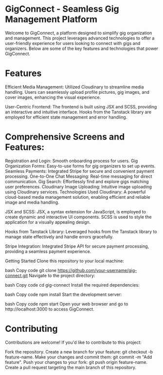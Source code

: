 # GigConnect - Seamless Gig Management Platform
Welcome to GigConnect, a platform designed to simplify gig organization and management. This project leverages advanced technologies to offer a user-friendly experience for users looking to connect with gigs and organizers. Below are some of the key features and technologies that power GigConnect.

# Features
Efficient Media Management: Utilized Cloudinary to streamline media handling. Users can seamlessly upload profile pictures, gig images, and cover images, enhancing the visual experience.

User-Centric Frontend: The frontend is built using JSX and SCSS, providing an interactive and intuitive interface. Hooks from the Tanstack library are employed for efficient state management and error handling.

# Comprehensive Screens and Features:

Registration and Login: Smooth onboarding process for users.
Gig Organization Forms: Easy-to-use forms for gig organizers to set up events.
Seamless Payments: Integrated Stripe for secure and convenient payment processing.
One-to-One Chat Messaging: Real-time messaging for direct communication.
Gig Search: Effortlessly find and explore gigs matching user preferences.
Cloudinary Image Uploading: Intuitive image uploading using Cloudinary services.
Technologies Used
Cloudinary: A powerful cloud-based media management solution, enabling efficient and reliable image and media handling.

JSX and SCSS: JSX, a syntax extension for JavaScript, is employed to create dynamic and interactive UI components. SCSS is used to style the application for a visually appealing design.

Hooks from Tanstack Library: Leveraged hooks from the Tanstack library to manage state effectively and handle errors gracefully.

Stripe Integration: Integrated Stripe API for secure payment processing, providing a seamless payment experience.

Getting Started
Clone this repository to your local machine:

bash
Copy code
git clone https://github.com/your-username/gig-connect.git
Navigate to the project directory:

bash
Copy code
cd gig-connect
Install the required dependencies:

bash
Copy code
npm install
Start the development server:

bash
Copy code
npm start
Open your web browser and go to http://localhost:3000 to access GigConnect.

# Contributing
Contributions are welcome! If you'd like to contribute to this project:

Fork the repository.
Create a new branch for your feature: git checkout -b feature-name.
Make your changes and commit them: git commit -m "Add feature".
Push your changes to your fork: git push origin feature-name.
Create a pull request targeting the main branch of this repository.
